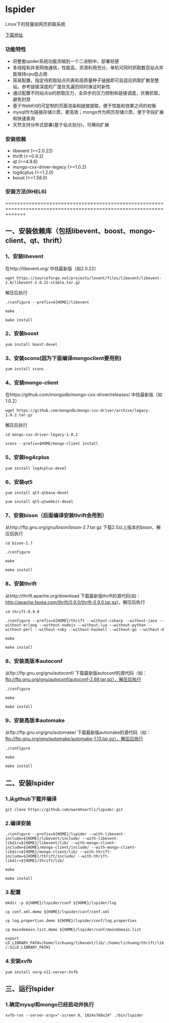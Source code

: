 lspider
=====
Linux下的轻量级网页抓取系统

[下载地址](https://github.com/warmheartli/lspider/archive/master.zip)

### 功能特性
- 将整套spider系统功能浓缩到一个二进制中，部署轻便
- 多线程和并发网络通信，性能高，资源利用充分，单机可同时抓取数百站点并能保持cpu低占用
- 简易配置，指定待抓取站点列表和高质量种子链接即可自适应抓取扩散至整站，参考链接深度的广度优先遍历同时保证时新性
- 通过配置不同站点ip的抓取压力，全异步的压力控制和链接调度，优雅抓取，避免封禁
- 基于WebKit的可定制的页面渲染和链接提取，便于性能和效果之间的权衡
- mysql作为链接存储介质，更高效；mongo作为网页存储介质，便于字段扩展和快速查询
- 天然支持分布式部署(基于站点划分)，可横向扩展

### 安装依赖
- libevent (>=2.0.22)
- thrift (>=0.9.2)
- qt (>=4.8.6)
- mongo-cxx-driver-legacy (>=1.0.2)
- log4cplus (>=1.2.0)
- boost (>=1.58.0)

### 安装方法(RHEL6)

===================================================================================================================

## 一、安装依赖库（包括libevent、boost、mongo-client、qt、thrift）

### 1、安装libevent

在http://libevent.org/ 中找最新版（如2.0.22）

`wget https://sourceforge.net/projects/levent/files/libevent/libevent-2.0/libevent-2.0.22-stable.tar.gz`

解压后执行

`./configure --prefix=${HOME}/libevent`

`make`

`make install`

### 2、安装boost

`yum install boost-devel`

### 3、安装scons(因为下面编译mongoclient要用到)

`yum install scons`

### 4、安装mongo-client

在https://github.com/mongodb/mongo-cxx-driver/releases/ 中找最新版（如1.0.2）

`wget https://github.com/mongodb/mongo-cxx-driver/archive/legacy-1.0.2.tar.gz`

解压后执行

`cd mongo-cxx-driver-legacy-1.0.2`

`scons --prefix=$HOME/mongo-client install`

### 5、安装log4cplus

`yum install log4cplus-devel`

### 6、安装qt5

`yum install qt5-qtbase-devel`

`yum install qt5-qtwebkit-devel`

### 7、安装bison（后面编译安装thrift会用到）

从http://ftp.gnu.org/gnu/bison/bison-2.7.tar.gz 下载2.5以上版本的bison，解压后执行

`cd bison-2.7`

`./configure`

`make`

`make install`

### 8、安装thrift

从http://thrift.apache.org/download 下载最新版thrift的源代码(如：http://apache.fayea.com/thrift/0.9.0/thrift-0.9.0.tar.gz)，解压后执行

`cd thrift-0.9.0`

`./configure --prefix=${HOME}/thrift --without-csharp --without-java --without-erlang --without-nodejs --without-lua --without-python --without-perl --without-ruby --without-haskell --without-go --without-d`

`make`

`make install`

### 8、安装高版本autoconf

从ftp://ftp.gnu.org/gnu/autoconf/ 下载最新版autoconf的源代码（如：ftp://ftp.gnu.org/gnu/autoconf/autoconf-2.69.tar.gz），解压后执行

`./configure`

`make`

`make install`

### 9、安装高版本automake

从ftp://ftp.gnu.org/gnu/automake/ 下载最新版automake的源代码（如：ftp://ftp.gnu.org/gnu/automake/automake-1.13.tar.gz），解压后执行

`./configure`

`make`

`make install`

## 二、安装lspider

### 1.从github下载并编译

`git clone https://github.com/warmheartli/lspider.git`

### 2.编译安装

`./configure --prefix=${HOME}/lspider --with-libevent-include=${HOME}/libevent/include/ --with-libevent-libdir=${HOME}/libevent/lib/ --with-mongo-client-include=${HOME}/mongo-client/include/ --with-mongo-client-libdir=${HOME}/mongo-client/lib/ --with-thrift-include=${HOME}/thrift/include/ --with-thrift-libdir=${HOME}/thrift/lib/`

`make`

`make install`

### 3.配置

`mkdir -p ${HOME}/lspider/conf ${HOME}/lspider/log`

`cp conf.xml.demo ${HOME}/lspider/conf/conf.xml`

`cp log.properties.demo ${HOME}/lspider/conf/log.properties`

`cp maindomain.list.demo ${HOME}/lspider/conf/maindomain.list`

`export LD_LIBRARY_PATH=/home/lichuang/libevent/lib/:/home/lichuang/thrift/lib/:${LD_LIBRARY_PATH}`

### 4.安装xvfb

`yum install xorg-x11-server-Xvfb`

## 三、运行lspider

### 1.确定mysql和mongo已经启动并执行

`xvfb-run --server-args="-screen 0, 1024x768x24" ./bin/lspider`
